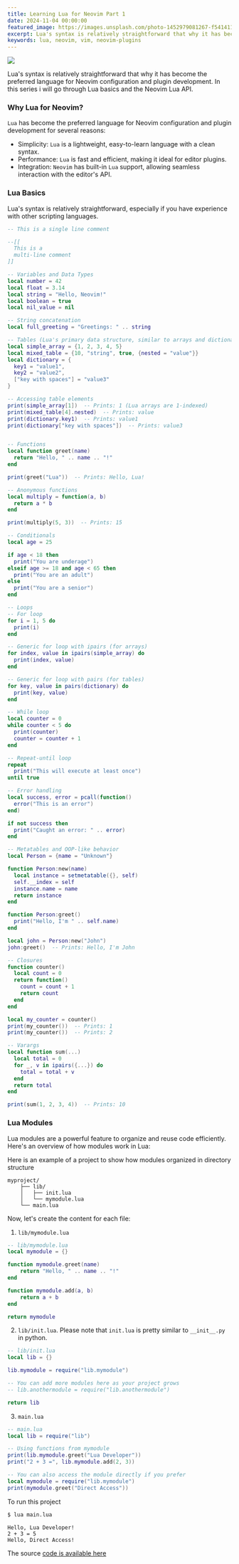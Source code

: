 ```yaml
---
title: Learning Lua for Neovim Part 1
date: 2024-11-04 00:00:00
featured_image: https://images.unsplash.com/photo-1452979081267-f541411cb48e?q=5
excerpt: Lua's syntax is relatively straightforward that why it has become the preferred language for Neovim configuration and plugin development. In this series i will go through Lua basics and the Neovim Lua API.
keywords: lua, neovim, vim, neovim-plugins
---
```


![](https://images.unsplash.com/photo-1452979081267-f541411cb48e?q=5)

Lua's syntax is relatively straightforward that why it has become the preferred language for Neovim configuration and plugin development. In this series i will go through Lua basics and the Neovim Lua API.


### Why Lua for Neovim?

`Lua` has become the preferred language for Neovim configuration and plugin development for several reasons:

- Simplicity: `Lua` is a lightweight, easy-to-learn language with a clean syntax.
- Performance: `Lua` is fast and efficient, making it ideal for editor plugins.
- Integration: `Neovim` has built-in `Lua` support, allowing seamless interaction with the editor's API.

### Lua Basics

Lua's syntax is relatively straightforward, especially if you have experience with other scripting languages.

```lua
-- This is a single line comment

--[[
  This is a
  multi-line comment
]]

-- Variables and Data Types
local number = 42
local float = 3.14
local string = "Hello, Neovim!"
local boolean = true
local nil_value = nil

-- String concatenation
local full_greeting = "Greetings: " .. string

-- Tables (Lua's primary data structure, similar to arrays and dictionaries)
local simple_array = {1, 2, 3, 4, 5}
local mixed_table = {10, "string", true, {nested = "value"}}
local dictionary = {
  key1 = "value1",
  key2 = "value2",
  ["key with spaces"] = "value3"
}

-- Accessing table elements
print(simple_array[1])  -- Prints: 1 (Lua arrays are 1-indexed)
print(mixed_table[4].nested)  -- Prints: value
print(dictionary.key1)  -- Prints: value1
print(dictionary["key with spaces"])  -- Prints: value3


-- Functions
local function greet(name)
  return "Hello, " .. name .. "!"
end

print(greet("Lua"))  -- Prints: Hello, Lua!

-- Anonymous functions
local multiply = function(a, b)
  return a * b
end

print(multiply(5, 3))  -- Prints: 15

-- Conditionals
local age = 25

if age < 18 then
  print("You are underage")
elseif age >= 18 and age < 65 then
  print("You are an adult")
else
  print("You are a senior")
end

-- Loops
-- For loop
for i = 1, 5 do
  print(i)
end

-- Generic for loop with ipairs (for arrays)
for index, value in ipairs(simple_array) do
  print(index, value)
end

-- Generic for loop with pairs (for tables)
for key, value in pairs(dictionary) do
  print(key, value)
end

-- While loop
local counter = 0
while counter < 5 do
  print(counter)
  counter = counter + 1
end

-- Repeat-until loop
repeat
  print("This will execute at least once")
until true

-- Error handling
local success, error = pcall(function()
  error("This is an error")
end)

if not success then
  print("Caught an error: " .. error)
end

-- Metatables and OOP-like behavior
local Person = {name = "Unknown"}

function Person:new(name)
  local instance = setmetatable({}, self)
  self.__index = self
  instance.name = name
  return instance
end

function Person:greet()
  print("Hello, I'm " .. self.name)
end

local john = Person:new("John")
john:greet()  -- Prints: Hello, I'm John

-- Closures
function counter()
  local count = 0
  return function()
    count = count + 1
    return count
  end
end

local my_counter = counter()
print(my_counter())  -- Prints: 1
print(my_counter())  -- Prints: 2

-- Varargs
local function sum(...)
  local total = 0
  for _, v in ipairs({...}) do
    total = total + v
  end
  return total
end

print(sum(1, 2, 3, 4))  -- Prints: 10
```


### Lua Modules

Lua modules are a powerful feature to organize and reuse code efficiently. Here's an overview of how modules work in Lua:

Here is an example of a project to show how modules organized in directory structure

```
myproject/
    ├── lib/
    │   ├── init.lua
    │   └── mymodule.lua
    └── main.lua
```

Now, let's create the content for each file:

1. `lib/mymodule.lua`

```lua
-- lib/mymodule.lua
local mymodule = {}

function mymodule.greet(name)
    return "Hello, " .. name .. "!"
end

function mymodule.add(a, b)
    return a + b
end

return mymodule
```

2. `lib/init.lua`. Please note that `init.lua` is pretty similar to `__init__.py` in python.

```lua
-- lib/init.lua
local lib = {}

lib.mymodule = require("lib.mymodule")

-- You can add more modules here as your project grows
-- lib.anothermodule = require("lib.anothermodule")

return lib
```

3. `main.lua`

```lua
-- main.lua
local lib = require("lib")

-- Using functions from mymodule
print(lib.mymodule.greet("Lua Developer"))
print("2 + 3 =", lib.mymodule.add(2, 3))

-- You can also access the module directly if you prefer
local mymodule = require("lib.mymodule")
print(mymodule.greet("Direct Access"))
```

To run this project

```bash
$ lua main.lua
```

```
Hello, Lua Developer!
2 + 3 =	5
Hello, Direct Access!
```

The source [code is available here](https://github.com/Clivern/Anubis/tree/main/docs/_code/lua-basics-part1)
